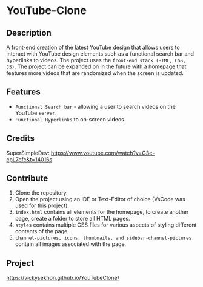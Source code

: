 # YouTube-Clone

## Description 
A front-end creation of the latest YouTube design that allows users to interact with YouTube design elements such as a functional search bar and hyperlinks to videos. The project uses the ```front-end stack (HTML, CSS, JS)```. The project can be expanded on in the future with a homepage that features more videos that are randomized when the screen is updated. 

## Features
- ```Functional Search bar``` - allowing a user to search videos on the YouTube server.
- ```Functional Hyperlinks``` to on-screen videos.

## Credits 
SuperSimpleDev: https://www.youtube.com/watch?v=G3e-cpL7ofc&t=14016s

## Contribute 
1. Clone the repository.
2. Open the project using an IDE or Text-Editor of choice (VsCode was used for this project).
3. ```index.html``` contains all elements for the homepage, to create another page, create a folder to store all HTML pages.
4. ```styles``` contains multiple CSS files for various aspects of styling different contents of the page.
5. ```channel-pictures, icons, thumbnails, and sidebar-channel-pictures``` contain all images associated with the page. 

## Project
https://vickysekhon.github.io/YouTubeClone/
